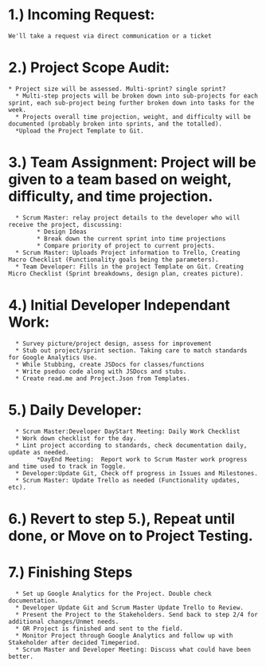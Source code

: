 # 1.) Incoming Request:
    We'll take a request via direct communication or a ticket
# 2.) Project Scope Audit:
    * Project size will be assessed. Multi-sprint? single sprint?
      * Multi-step projects will be broken down into sub-projects for each sprint, each sub-project being further broken down into tasks for the week.
      * Projects overall time projection, weight, and difficulty will be documented (probably broken into sprints, and the totalled).
      *Upload the Project Template to Git.
# 3.) Team Assignment: Project will be given to a team based on weight, difficulty, and time projection.
      * Scrum Master: relay project details to the developer who will receive the project, discussing: 
            * Design Ideas
            * Break down the current sprint into time projections
            * Compare priority of project to current projects.
      * Scrum Master: Uploads Project information to Trello, Creating Macro Checklist (Functionality goals being the parameters).
      * Team Developer: Fills in the project Template on Git. Creating Micro Checklist (Sprint breakdowns, design plan, creates picture).
# 4.) Initial Developer Independant Work: 
      * Survey picture/project design, assess for improvement
      * Stub out project/sprint section. Taking care to match standards for Google Analytics Use.
      * While Stubbing, create JSDocs for classes/functions
      * Write pseduo code along with JSDocs and stubs.
      * Create read.me and Project.Json from Templates.
# 5.) Daily Developer: 
      * Scrum Master:Developer DayStart Meeting: Daily Work Checklist
      * Work down checklist for the day.
      * Lint project according to standards, check documentation daily, update as needed.
            *DayEnd Meeting:  Report work to Scrum Master work progress and time used to track in Toggle.
      * Developer:Update Git, Check off progress in Issues and Milestones.
      * Scrum Master: Update Trello as needed (Functionality updates, etc).
# 6.) Revert to step 5.), Repeat until done, or Move on to Project Testing.
# 7.) Finishing Steps
      * Set up Google Analytics for the Project. Double check documentation. 
      * Developer Update Git and Scrum Master Update Trello to Review.
      * Present the Project to the Stakeholders. Send back to step 2/4 for additional changes/Unmet needs.
      * OR Project is finished and sent to the field.
      * Monitor Project through Google Analytics and follow up with Stakeholder after decided Timeperiod.
      * Scrum Master and Developer Meeting: Discuss what could have been better. 
